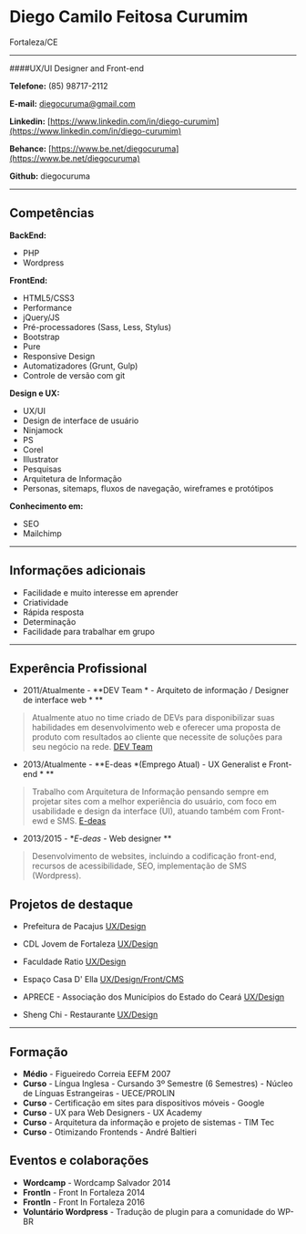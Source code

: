 # Diego Camilo Feitosa Curumim
Fortaleza/CE

---

####UX/UI Designer and Front-end

**Telefone:** (85) 98717-2112

**E-mail:** diegocuruma@gmail.com

**Linkedin:** [https://www.linkedin.com/in/diego-curumim](https://www.linkedin.com/in/diego-curumim)

**Behance:** [https://www.be.net/diegocuruma](https://www.be.net/diegocuruma)

**Github:** diegocuruma


---

## Competências

**BackEnd:**
* PHP
* Wordpress

**FrontEnd:**
* HTML5/CSS3
* Performance
* jQuery/JS
* Pré-processadores (Sass, Less, Stylus)
* Bootstrap
* Pure
* Responsive Design
* Automatizadores (Grunt, Gulp)
* Controle de versão com git

**Design e UX:**
* UX/UI
* Design de interface de usuário
* Ninjamock
* PS
* Corel
* Illustrator
* Pesquisas
* Arquitetura de Informação
* Personas, sitemaps, fluxos de navegação, wireframes e protótipos

**Conhecimento em:**
* SEO
* Mailchimp

---

## Informações adicionais

* Facilidade e muito interesse em aprender
* Criatividade 
* Rápida resposta 
* Determinação
* Facilidade para trabalhar em grupo

---

## Experência Profissional

* 2011/Atualmente - **DEV Team * - Arquiteto de informação / Designer de interface web * **
> Atualmente atuo no time criado de DEVs para disponibilizar suas habilidades em desenvolvimento web e oferecer uma proposta de produto com resultados ao cliente que necessite de soluções para seu negócio na rede.
[DEV Team](http://devunderground.com.br)

* 2013/Atualmente - **E-deas *(Emprego Atual) - UX Generalist e Front-end * ** 
> Trabalho com Arquitetura de Informação pensando sempre em projetar sites com a melhor experiência do usuário, com foco em usabilidade e design da interface (UI), atuando também com Front-ewd e SMS.
[E-deas](http://e-deas.com.br)

* 2013/2015 - **E-deas* - Web designer **
> Desenvolvimento de websites, incluindo a codificação front-end, recursos de acessibilidade, SEO, implementação de SMS (Wordpress).


## Projetos de destaque

* Prefeitura de Pacajus
[UX/Design](http://pacajus.ce.gov.br)

* CDL Jovem de Fortaleza
[UX/Design](http://cdljovemfor.com.br)

* Faculdade Ratio
[UX/Design](http://ratio.edu.br)

* Espaço Casa D' Ella
[UX/Design/Front/CMS](http://espacocasadella.com.br)

* APRECE - Associação dos Municípios do Estado do Ceará
[UX/Design](http://aprece.org.br)

* Sheng Chi - Restaurante
[UX/Design](http://shengchi.com.br)

---

## Formação
* **Médio** - Figueiredo Correia EEFM 2007
* **Curso** - Língua Inglesa - Cursando 3º Semestre (6 Semestres) - Núcleo de Línguas Estrangeiras - UECE/PROLIN 
* **Curso** - Certificação em sites para dispositivos móveis - Google
* **Curso** - UX para Web Designers - UX Academy
* **Curso** - Arquitetura da informação e projeto de sistemas - TIM Tec
* **Curso** - Otimizando Frontends - André Baltieri


## Eventos e colaborações
* **Wordcamp** - Wordcamp Salvador 2014
* **FrontIn** - Front In Fortaleza 2014
* **FrontIn** - Front In Fortaleza 2016
* **Voluntário Wordpress** - Tradução de plugin para a comunidade do WP-BR